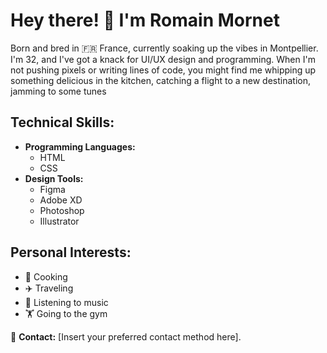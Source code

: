 # Hey there! 👋 I'm Romain Mornet

Born and bred in 🇫🇷 France, currently soaking up the vibes in Montpellier. I'm 32, and I've got a knack for UI/UX design and programming. When I'm not pushing pixels or writing lines of code, you might find me whipping up something delicious in the kitchen, catching a flight to a new destination, jamming to some tunes

## Technical Skills:
- **Programming Languages:** 
  - HTML
  - CSS
- **Design Tools:** 
  - Figma
  - Adobe XD
  - Photoshop
  - Illustrator

## Personal Interests:
- 🍲 Cooking
- ✈️ Traveling
- 🎵 Listening to music
- 🏋️ Going to the gym

📧 **Contact:** [Insert your preferred contact method here].




<!--
**roro3164/roro3164** is a ✨ _special_ ✨ repository because its `README.md` (this file) appears on your GitHub profile.

Here are some ideas to get you started:

- 🔭 I’m currently working on ...
- 🌱 I’m currently learning ...
- 👯 I’m looking to collaborate on ...
- 🤔 I’m looking for help with ...
- 💬 Ask me about ...
- 📫 How to reach me: ...
- 😄 Pronouns: ...
- ⚡ Fun fact: ...
-->
